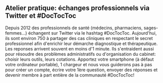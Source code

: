## Atelier pratique: échanges professionnels via Twitter et #DocTocToc

Depuis 2012 des professionnels de santé (médecins, pharmaciens, sages-femmes...) échangent sur Twitter via le hashtag #DocTocToc. Aujourd'hui, ils sont environ 750 à partager des cas cliniques en respectant le secret professionnel afin d'enrichir leur démarche diagnostique et thérapeutique. Les reponses arrivent souvent en moins d'1 minute. Ils s'entraident aussi pour résoudre des problèmes administratifs ou d'organisation du cabinet: choisir leurs outils, leurs cotations. Apportez votre smartphone (à défaut votre ordinateur portable), 1 chargeur et nous vous guiderons pas à pas pour créer un compte, écrire votre 1ère question, envoyer des réponses et devenir membre à part entière de la communauté #DocTocToc!